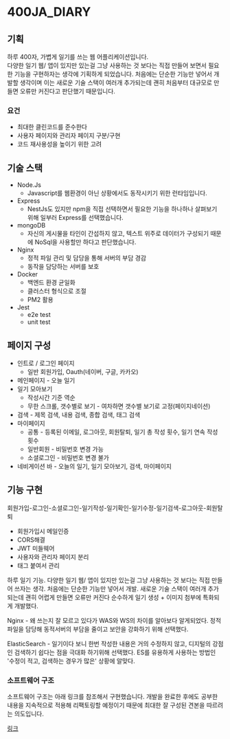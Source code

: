 # 400JA_DIARY

## 기획
하루 400자, 가볍게 일기를 쓰는 웹 어플리케이션입니다.   
다양한 일기 웹/ 앱이 있지만 있는걸 그냥 사용하는 것 보다는 직접 만들어 보면서 필요한 기능을 구현하자는 생각에 기획하게 되었습니다.
처음에는 단순한 기능만 넣어서 개발할 생각이며 이는 새로운 기술 스택이 여러개 추가되는데 괜히 처음부터 대규모로 만들면 오류만 커진다고 판단했기 때문입니다.
### 요건
* 최대한 클린코드를 준수한다
* 사용자 페이지와 관리자 페이지 구분/구현
* 코드 재사용성을 높이기 위한 고려
## 기술 스택
* Node.Js
  * Javascript를 웹환경이 아닌 상황에서도 동작시키기 위한 런타임입니다.
* Express
  * NestJs도 있지만 npm을 직접 선택하면서 필요한 기능을 하나하나 살펴보기 위해 일부러 Express를 선택했습니다.
* mongoDB
  * 자신의 게시물을 타인이 간섭하지 않고, 텍스트 위주로 데이터가 구성되기 때문에 NoSql을 사용할만 하다고 판단했습니다.
* Nginx
  * 정적 파일 관리 및 담당을 통해 서버의 부담 경감
  * 동작을 담당하는 서버를 보호
* Docker
  * 백엔드 환경 균일화
  * 클러스터 형식으로 조절
  * PM2 활용
* Jest
  * e2e test
  * unit test
## 페이지 구성
* 인트로 / 로그인 페이지
  * 일반 회원가입, Oauth(네이버, 구글, 카카오)
* 메인페이지 - 오늘 일기
* 일기 모아보기
  * 작성시간 기준 역순
  * 무한 스크롤, 갯수별로 보기 - 여차하면 갯수별 보기로 고정(페이지네이션)
* 검색 - 제목 검색, 내용 검색, 종합 검색, 태그 검색
* 마이페이지
  * 공통 - 등록된 이메일, 로그아웃, 회원탈퇴, 일기 총 작성 횟수, 일기 연속 작성 횟수
  * 일반회원 - 비밀번호 변경 가능
  * 소셜로그인 - 비밀번호 변경 불가
* 네비게이션 바 - 오늘의 일기, 일기 모아보기, 검색, 마이페이지
## 기능 구현
회원가입-로그인-소셜로그인-일기작성-일기확인-일기수정-일기검색-로그아웃-회원탈퇴

* 회원가입시 메일인증
* CORS해결
* JWT 미들웨어
* 사용자와 관리자 페이지 분리
* 태그 붙여서 관리

하루 일기 기능.
다양한 일기 웹/ 앱이 있지만 있는걸 그냥 사용하는 것 보다는 직접 만들어 쓰자는 생각.
처음에는 단순한 기능만 넣어서 개발. 새로운 기술 스택이 여러개 추가되는데 괜히 어렵게 만들면 오류만 커진다
순수하게 일기 생성 + 이미지 첨부에 특화되게 개발했다.

Nginx - 왜 쓰는지 잘 모르고 있다가 WAS와 WS의 차이를 알아보다 알게되었다.
정적파일을 담당해 동적서버의 부담을 줄이고 보안을 강화하기 위해 선택했다.

ElasticSearch - 일기이다 보니 한번 작성한 내용은 거의 수정하지 않고, 디지털의 강점인 검색하기 쉽다는 점을 극대화 하기위해 선택했다. ES를 유용하게 사용하는 방법인 '수정이 적고, 검색하는 경우가 많은' 상황에 알맞다.

### 소프트웨어 구조
소프트웨어 구조는 아래 링크를 참조해서 구현했습니다. 개발을 완료한 후에도 공부한 내용을 지속적으로 적용해 리팩토링할 예정이기 때문에 최대한 잘 구성된 견본을 따르려는 의도입니다. 

[링크](https://velog.io/@hopsprings2/%EA%B2%AC%EA%B3%A0%ED%95%9C-node.js-%ED%94%84%EB%A1%9C%EC%A0%9D%ED%8A%B8-%EC%95%84%ED%82%A4%ED%85%8D%EC%B3%90-%EC%84%A4%EA%B3%84%ED%95%98%EA%B8%B0)